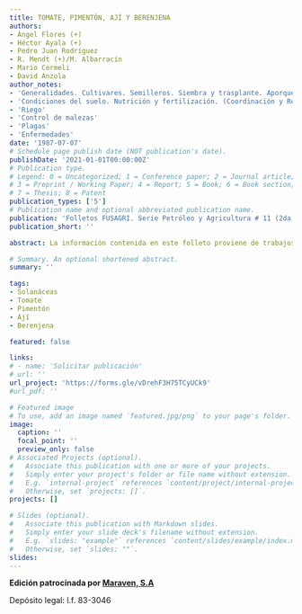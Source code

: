 ```yaml
---
title: TOMATE, PIMENTÓN, AJÍ Y BERENJENA
authors:
- Ángel Flores (+) 
- Héctor Ayala (+)
- Pedro Juan Rodríguez
- R. Mendt (+)/M. Albarracín
- Mario Cermeli
- David Anzola
author_notes:
- 'Generalidades. Cultivares. Semilleros. Siembra y trasplante. Aporque, poda y empalado. Cosecha y manejo postcosecha'
- 'Condiciones del suelo. Nutrición y fertilización. (Coordinación y Revisión técnica)'
- 'Riego'
- 'Control de malezas'
- 'Plagas'
- 'Enfermedades'
date: '1987-07-07'
# Schedule page publish date (NOT publication's date).
publishDate: '2021-01-01T00:00:00Z'
# Publication type.
# Legend: 0 = Uncategorized; 1 = Conference paper; 2 = Journal article;
# 3 = Preprint / Working Paper; 4 = Report; 5 = Book; 6 = Book section;
# 7 = Thesis; 8 = Patent
publication_types: ['5']
# Publication name and optional abbreviated publication name.
publication: 'Folletos FUSAGRI. Serie Petróleo y Agricultura # 11 (2da Edición)'
publication_short: ''

abstract: La información contenida en este folleto proviene de trabajos que se iniciaron en la Estación Experimental de Cagua, más tarde extendidos a otras regiones del país. El Programa de Hortalizas ha recibido apoyo financiero de la Fundación Shell, la Fundación Vollmer, el Ministerio de Agricultura y Cría, MARAVEN y, parcialmente, con los generados por la propia FUSAGRI. A través de los años, reibimos también la cooperación de numerosos horticultores de diversas regiones del país, que nos permitieron realizar ensayos experimentales en sus parcelas o fincas y nos alentaron con sus comentarios y consejos.

# Summary. An optional shortened abstract.
summary: ''

tags:
- Solanáceas
- Tomate
- Pimentón
- Ají
- Berenjena

featured: false

links:
# - name: 'Solicitar publicación'
# url: ''
url_project: 'https://forms.gle/vDrehF3H75TCyUCk9'
#url_pdf: ''

# Featured image
# To use, add an image named `featured.jpg/png` to your page's folder. 
image:
  caption: ''
  focal_point: ''
  preview_only: false
# Associated Projects (optional).
#   Associate this publication with one or more of your projects.
#   Simply enter your project's folder or file name without extension.
#   E.g. `internal-project` references `content/project/internal-project/index.md`.
#   Otherwise, set `projects: []`.
projects: []

# Slides (optional).
#   Associate this publication with Markdown slides.
#   Simply enter your slide deck's filename without extension.
#   E.g. `slides: "example"` references `content/slides/example/index.md`.
#   Otherwise, set `slides: ""`.
slides:
---
```

**Edición patrocinada por [Maraven, S.A](https://es.wikipedia.org/wiki/Maraven)**

Depósito legal: l.f. 83-3046
